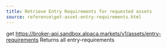 ```yaml
---
title: Retrieve Entry Requirements for requested assets
source: reference\get-asset-entry-requirements.html
---
```


get https://broker-api.sandbox.alpaca.markets/v1/assets/entry-requirements
Returns all entry-requirements
